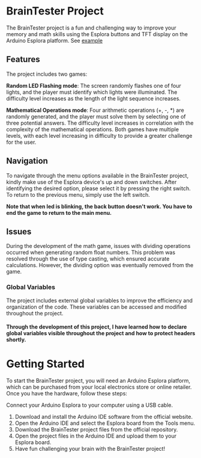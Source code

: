 # BrainTester Project
The BrainTester project is a fun and challenging way to improve your memory and math skills using the Esplora buttons and TFT display on the Arduino Esplora platform. See [example](https://www.youtube.com/watch?v=GyxJ-AacweE)

## Features
The project includes two games: 

**Random LED Flashing mode**: The screen randomly flashes one of four lights, and the player must identify which lights were illuminated. The difficulty level increases as the length of the light sequence increases.

**Mathematical Operations mode**: Four arithmetic operations (+, -, *) are randomly generated, and the player must solve them by selecting one of three potential answers. The difficulty level increases in correlation with the complexity of the mathematical operations.
Both games have multiple levels, with each level increasing in difficulty to provide a greater challenge for the user.

## Navigation
To navigate through the menu options available in the BrainTester project, kindly make use of the Esplora device's up and down switches. After identifying the desired option, please select it by pressing the right switch. To return to the previous menu, simply use the left switch.

**Note that when led is blinking, the back button doesn't work. You have to end the game to return to the main menu.**

## Issues
During the development of the math game, issues with dividing operations occurred when generating random float numbers. This problem was resolved through the use of type casting, which ensured accurate calculations. However, the dividing option was eventually removed from the game.

### Global Variables
The project includes external global variables to improve the efficiency and organization of the code. These variables can be accessed and modified throughout the project.

#### Through the development of this project, I have learned how to declare global variables visible throughout the project and how to protect headers shortly.


# Getting Started
To start the BrainTester project, you will need an Arduino Esplora platform, which can be purchased from your local electronics store or online retailer. Once you have the hardware, follow these steps:

Connect your Arduino Esplora to your computer using a USB cable.
1. Download and install the Arduino IDE software from the official website.
2. Open the Arduino IDE and select the Esplora board from the Tools menu.
3. Download the BrainTester project files from the official repository.
4. Open the project files in the Arduino IDE and upload them to your Esplora board.
5. Have fun challenging your brain with the BrainTester project!
